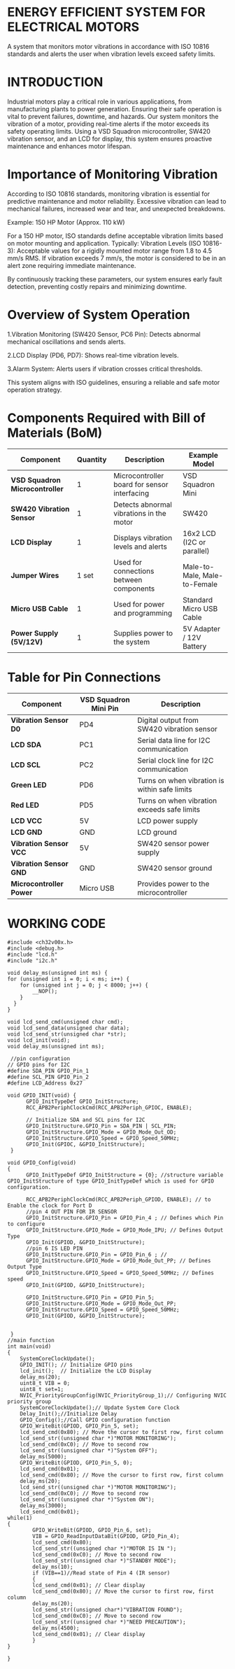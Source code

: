 # ENERGY EFFICIENT SYSTEM FOR ELECTRICAL MOTORS
A system that monitors motor vibrations in accordance with ISO 10816 standards and alerts the user when vibration levels exceed safety limits.
# INTRODUCTION
Industrial motors play a critical role in various applications, from manufacturing plants to power generation. Ensuring their safe operation is vital to prevent failures, downtime, and hazards. Our system monitors the vibration of a motor, providing real-time alerts if the motor exceeds its safety operating limits. Using a VSD Squadron microcontroller, SW420 vibration sensor, and an LCD for display, this system ensures proactive maintenance and enhances motor lifespan.
# Importance of Monitoring Vibration
According to ISO 10816 standards, monitoring vibration is essential for predictive maintenance and motor reliability. Excessive vibration can lead to mechanical failures, increased wear and tear, and unexpected breakdowns.

Example: 150 HP Motor (Approx. 110 kW)

For a 150 HP motor, ISO standards define acceptable vibration limits based on motor mounting and application. Typically:
Vibration Levels (ISO 10816-3): Acceptable values for a rigidly mounted motor range from 1.8 to 4.5 mm/s RMS. If vibration exceeds 7 mm/s, the motor is considered to be in an alert zone requiring immediate maintenance.

By continuously tracking these parameters, our system ensures early fault detection, preventing costly repairs and minimizing downtime.
# Overview of System Operation
   1.Vibration Monitoring (SW420 Sensor, PC6 Pin): Detects abnormal mechanical oscillations and sends alerts.
   
   2.LCD Display (PD6, PD7): Shows real-time vibration levels.
   
   3.Alarm System: Alerts users if vibration crosses critical thresholds.
 
 This system aligns with ISO guidelines, ensuring a reliable and safe motor operation strategy.
# Components Required with Bill of Materials (BoM)  

|          **Component**           | **Quantity**|                  **Description**                    |      **Example Model**       |  
|----------------------------------|-------------|-----------------------------------------------------|------------------------------|  
| **VSD Squadron Microcontroller** | 1           | Microcontroller board for sensor interfacing        | VSD Squadron Mini            |  
| **SW420 Vibration Sensor**       | 1           | Detects abnormal vibrations in the motor            | SW420                        |  
| **LCD Display**                  | 1           | Displays vibration levels and alerts                | 16x2 LCD (I2C or parallel)   |  
| **Jumper Wires**                 | 1 set       | Used for connections between components             | Male-to-Male, Male-to-Female |  
| **Micro USB Cable**              | 1           | Used for power and programming                      | Standard Micro USB Cable     |  
| **Power Supply (5V/12V)**        | 1           | Supplies power to the system                        | 5V Adapter / 12V Battery     |  
# Table for Pin Connections 

| **Component**               | **VSD Squadron Mini Pin** | **Description**                                             |  
|-----------------------------|--------------------------|-------------------------------------------------------------|  
| **Vibration Sensor D0**      | PD4                      | Digital output from SW420 vibration sensor                  |  
| **LCD SDA**                 | PC1                      | Serial data line for I2C communication                      |  
| **LCD SCL**                 | PC2                      | Serial clock line for I2C communication                     |  
| **Green LED**               | PD6                      | Turns on when vibration is within safe limits               |  
| **Red LED**                 | PD5                      | Turns on when vibration exceeds safe limits                 |  
| **LCD VCC**                 | 5V                       | LCD power supply                                            |  
| **LCD GND**                 | GND                      | LCD ground                                                  |  
| **Vibration Sensor VCC**     | 5V                       | SW420 sensor power supply                                   |  
| **Vibration Sensor GND**     | GND                      | SW420 sensor ground                                         |  
| **Microcontroller Power**    | Micro USB                | Provides power to the microcontroller                       |  
# WORKING CODE

    #include <ch32v00x.h>
    #include <debug.h>
    #include "lcd.h"
    #include "i2c.h"

    void delay_ms(unsigned int ms) {
    for (unsigned int i = 0; i < ms; i++) {
        for (unsigned int j = 0; j < 8000; j++) {
            __NOP();
        }
      }
    }

    void lcd_send_cmd(unsigned char cmd);
    void lcd_send_data(unsigned char data);
    void lcd_send_str(unsigned char *str);
    void lcd_init(void);
    void delay_ms(unsigned int ms);

     //pin configuration
    // GPIO pins for I2C
    #define SDA_PIN GPIO_Pin_1
    #define SCL_PIN GPIO_Pin_2
    #define LCD_Address 0x27

    void GPIO_INIT(void) {
          GPIO_InitTypeDef GPIO_InitStructure;
          RCC_APB2PeriphClockCmd(RCC_APB2Periph_GPIOC, ENABLE);

          // Initialize SDA and SCL pins for I2C
          GPIO_InitStructure.GPIO_Pin = SDA_PIN | SCL_PIN;
          GPIO_InitStructure.GPIO_Mode = GPIO_Mode_Out_OD;
          GPIO_InitStructure.GPIO_Speed = GPIO_Speed_50MHz;
          GPIO_Init(GPIOC, &GPIO_InitStructure);
     }

    void GPIO_Config(void)
    {
          GPIO_InitTypeDef GPIO_InitStructure = {0}; //structure variable GPIO_InitStructure of type GPIO_InitTypeDef which is used for GPIO configuration.

          RCC_APB2PeriphClockCmd(RCC_APB2Periph_GPIOD, ENABLE); // to Enable the clock for Port D
          //pin 4 OUT PIN FOR IR SENSOR
          GPIO_InitStructure.GPIO_Pin = GPIO_Pin_4 ; // Defines which Pin to configure
          GPIO_InitStructure.GPIO_Mode = GPIO_Mode_IPU; // Defines Output Type
          GPIO_Init(GPIOD, &GPIO_InitStructure);
          //pin 6 IS LED PIN
          GPIO_InitStructure.GPIO_Pin = GPIO_Pin_6 ; //
          GPIO_InitStructure.GPIO_Mode = GPIO_Mode_Out_PP; // Defines Output Type
          GPIO_InitStructure.GPIO_Speed = GPIO_Speed_50MHz; // Defines speed
          GPIO_Init(GPIOD, &GPIO_InitStructure);

          GPIO_InitStructure.GPIO_Pin = GPIO_Pin_5;
          GPIO_InitStructure.GPIO_Mode = GPIO_Mode_Out_PP;
          GPIO_InitStructure.GPIO_Speed = GPIO_Speed_50MHz;
          GPIO_Init(GPIOD, &GPIO_InitStructure);


     }
    //main function
    int main(void)
    {
        SystemCoreClockUpdate();    
        GPIO_INIT(); // Initialize GPIO pins
        lcd_init();  // Initialize the LCD Display
        delay_ms(20); 
        uint8_t VIB = 0;
        uint8_t set=1;
        NVIC_PriorityGroupConfig(NVIC_PriorityGroup_1);// Configuring NVIC priority group
        SystemCoreClockUpdate();// Update System Core Clock
        Delay_Init();//Initialize Delay
        GPIO_Config();//Call GPIO configuration function
        GPIO_WriteBit(GPIOD, GPIO_Pin_5, set);
        lcd_send_cmd(0x80); // Move the cursor to first row, first column
        lcd_send_str((unsigned char *)"MOTOR MONITORING");
        lcd_send_cmd(0xC0); // Move to second row
        lcd_send_str((unsigned char *)"System OFF");
        delay_ms(5000);
        GPIO_WriteBit(GPIOD, GPIO_Pin_5, 0);
        lcd_send_cmd(0x01);
        lcd_send_cmd(0x80); // Move the cursor to first row, first column
        delay_ms(20);
        lcd_send_str((unsigned char *)"MOTOR MONITORING");
        lcd_send_cmd(0xC0); // Move to second row
        lcd_send_str((unsigned char *)"System ON");
        delay_ms(3000);
        lcd_send_cmd(0x01);
    while(1)
    {
            GPIO_WriteBit(GPIOD, GPIO_Pin_6, set);
            VIB = GPIO_ReadInputDataBit(GPIOD, GPIO_Pin_4);
            lcd_send_cmd(0x80);
            lcd_send_str((unsigned char *)"MOTOR IS IN ");
            lcd_send_cmd(0xC0); // Move to second row
            lcd_send_str((unsigned char *)"STANDBY MODE");
            delay_ms(10);
            if (VIB==1)//Read state of Pin 4 (IR sensor)
            { 
            lcd_send_cmd(0x01); // Clear display
            lcd_send_cmd(0x80); // Move the cursor to first row, first column
            delay_ms(20);
            lcd_send_str((unsigned char*)"VIBRATION FOUND");
            lcd_send_cmd(0xC0); // Move to second row
            lcd_send_str((unsigned char *)"NEED PRECAUTION");
            delay_ms(4500);
            lcd_send_cmd(0x01); // Clear display
            }
    }

    }
